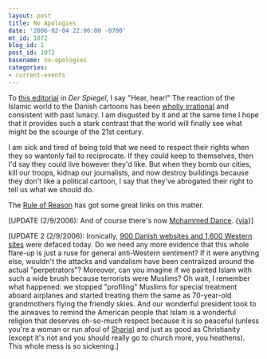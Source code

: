 ```yaml
---
layout: post
title: No Apologies
date: '2006-02-04 22:06:00 -0700'
mt_id: 1072
blog_id: 1
post_id: 1072
basename: no-apologies
categories:
- current-events
---
```

<p>To <a href="http://service.spiegel.de/cache/international/0,1518,398853,00.html">this editorial</a> in <cite>Der Spiegel</cite>, I say "Hear, hear!" The reaction of the Islamic world to the Danish cartoons has been <a href="http://www.washingtonpost.com/wp-dyn/content/article/2006/02/04/AR2006020401110.html">wholly irrational</a> and consistent with past lunacy. I am disgusted by it and at the same time I hope that it provides such a stark contrast that the world will finally see what might be the scourge of the 21st century.</p>
<p>I am sick and tired of being told that we need to respect their rights when they so wantonly fail to reciprocate. If they could keep to themselves, then I'd say they could live however they'd like. But when they bomb our cities, kill our troops, kidnap our journalists, and now destroy buildings because they don't like a political cartoon, I say that they've abrogated their right to tell us what we should do.</p>
<p>The <a href="http://ruleofreason.blogspot.com/">Rule of Reason</a> has got some great links on this matter.</p>
<p>[UPDATE (2/9/2006): And of course there's now <a href="http://www.mohammeddance.com/">Mohammed Dance</a>. {<a href="http://www.waxy.org/links/">via</a>}]
</p><p>[UPDATE 2 (2/9/2006): Ironically, <a href="http://news.bbc.co.uk/2/hi/technology/4692518.stm">900 Danish websites and 1,600 Western sites</a> were defaced today. Do we need any more evidence that this whole flare-up is just a ruse for general anti-Western sentiment? If it were anything else, wouldn't the attacks and vandalism have been centralized around the actual "perpetrators"? Moreover, can you imagine if we painted Islam with such a wide brush because terrorists were Muslims? Oh wait, I remember what happened: we stopped "profiling" Muslims for special treatment aboard airplanes and started treating them the same as 70-year-old grandmothers flying the friendly skies. And our wonderful president took to the airwaves to remind the American people that Islam is a wonderful religion that deserves oh-so-much respect because it is so peaceful (unless you're a woman or run afoul of <a href="http://en.wikipedia.org/wiki/Sharia">Sharia</a>) and just as good as Christianity (except it's not and you should really go to church more, you heathens). This whole mess is so sickening.]
</p>
